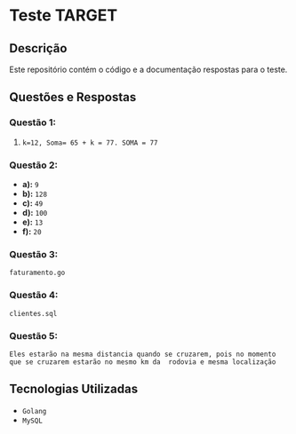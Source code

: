 

# Teste TARGET

## Descrição

Este repositório contém o código e a documentação respostas para o teste.

## Questões e Respostas

### Questão 1: 

1) `k=12, Soma= 65 + k = 77. SOMA = 77`

### Questão 2: 

* **a):** `9`
* **b):** `128`
* **c):** `49`
* **d):** `100`
* **e):** `13`
* **f):** `20`

### Questão 3: 
 `faturamento.go`

### Questão 4: 

`clientes.sql`

### Questão 5: 
`Eles estarão na mesma distancia quando se cruzarem, pois no momento que se cruzarem estarão no mesmo km da  rodovia e mesma localização`

## Tecnologias Utilizadas

* `Golang`
* `MySQL`
